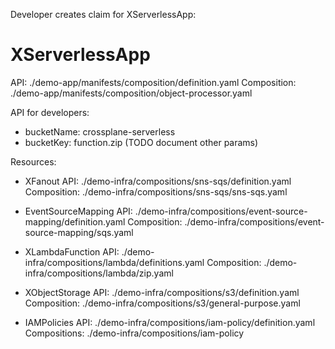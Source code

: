 Developer creates claim for XServerlessApp:

# XServerlessApp
API: ./demo-app/manifests/composition/definition.yaml
Composition: ./demo-app/manifests/composition/object-processor.yaml

API for developers:
 - bucketName: crossplane-serverless
 - bucketKey: function.zip
(TODO document other params)

Resources:
* XFanout
  API: ./demo-infra/compositions/sns-sqs/definition.yaml
  Composition: ./demo-infra/compositions/sns-sqs/sns-sqs.yaml

* EventSourceMapping
  API: ./demo-infra/compositions/event-source-mapping/definition.yaml
  Composition: ./demo-infra/compositions/event-source-mapping/sqs.yaml

* XLambdaFunction
  API: ./demo-infra/compositions/lambda/definitions.yaml
  Composition: ./demo-infra/compositions/lambda/zip.yaml

* XObjectStorage
  API: ./demo-infra/compositions/s3/definition.yaml
  Composition: ./demo-infra/compositions/s3/general-purpose.yaml

* IAMPolicies
  API: ./demo-infra/compositions/iam-policy/definition.yaml
  Compositions: ./demo-infra/compositions/iam-policy